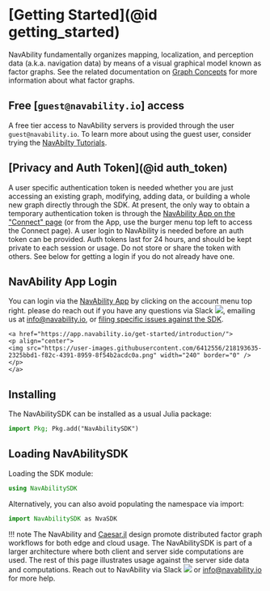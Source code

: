 # [Getting Started](@id getting_started)

NavAbility fundamentally organizes mapping, localization, and perception data (a.k.a. navigation data) by means of a visual graphical model known as factor graphs.  See the related documentation on [Graph Concepts](https://juliarobotics.org/Caesar.jl/latest/concepts/concepts/) for more information about what factor graphs.

## Free [`guest@navability.io`] access

A free tier access to NavAbility servers is provided through the user `guest@navability.io`.  To learn more about using the guest user, consider trying the [NavAbilty Tutorials](https://app.navability.io/get-started/tutorials).

## [Privacy and Auth Token](@id auth_token)

A user specific authentication token is needed whether you are just accessing an existing graph, modifying, adding data, or building a whole new graph directly through the SDK.  At present, the only way to obtain a temporary authentication token is through the [NavAbility App on the "Connect" page](https://app.navability.io/edge/connect) (or from the App, use the burger menu top left to access the Connect page).  A user login to NavAbility is needed before an auth token can be provided.  Auth tokens last for 24 hours, and should be kept private to each session or usage.  Do not store or share the token with others.  See below for getting a login if you do not already have one.

## NavAbility App Login

You can login via the [NavAbility App](https://app.navability.io/get-started/introduction/) by clicking on the account menu top right.  please do reach out if you have any questions via Slack [![](https://img.shields.io/badge/Invite-Slack-green.svg?style=popout)](https://join.slack.com/t/caesarjl/shared_invite/zt-ucs06bwg-y2tEbddwX1vR18MASnOLsw), emailing us at <info@navability.io>, or [filing specific issues against the SDK](https://github.com/NavAbility/NavAbilitySDK.jl/issues).

```@raw html
<a href="https://app.navability.io/get-started/introduction/">
<p align="center">
<img src="https://user-images.githubusercontent.com/6412556/218193635-2325bbd1-f82c-4391-8959-8f54b2acdc0a.png" width="240" border="0" />
</p>
</a>
```

## Installing

The NavAbilitySDK can be installed as a usual Julia package:
```julia
import Pkg; Pkg.add("NavAbilitySDK")
```

## Loading NavAbilitySDK

Loading the SDK module:
```julia
using NavAbilitySDK
```

Alternatively, you can also avoid populating the namespace via import:
```julia
import NavAbilitySDK as NvaSDK
```

!!! note
    The NavAbility and [Caesar.jl](https://juliarobotics.org/Caesar.jl/latest/) design promote distributed factor graph workflows for both edge and cloud usage.  The NavAbilitySDK is part of a larger architecture where both client and server side computations are used.  The rest of this page illustrates usage against the server side data and computations.  Reach out to NavAbility via Slack [![](https://img.shields.io/badge/Invite-Slack-green.svg?style=popout)](https://join.slack.com/t/caesarjl/shared_invite/zt-ucs06bwg-y2tEbddwX1vR18MASnOLsw) or <info@navability.io> for more help.
